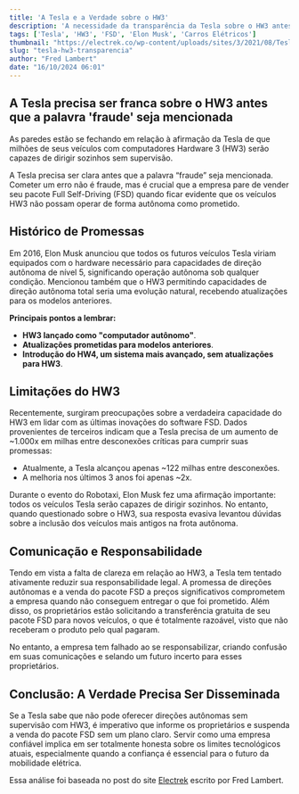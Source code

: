 ```yaml
---
title: 'A Tesla e a Verdade sobre o HW3'
description: 'A necessidade da transparência da Tesla sobre o HW3 antes que questões legais surjam.'
tags: ['Tesla', 'HW3', 'FSD', 'Elon Musk', 'Carros Elétricos']
thumbnail: "https://electrek.co/wp-content/uploads/sites/3/2021/08/Tesla-Full-Self-Driving-Beta-Hero.jpg?quality=82&strip=all&w=1600"
slug: "tesla-hw3-transparencia"
author: "Fred Lambert"
date: "16/10/2024 06:01"
---
```


## A Tesla precisa ser franca sobre o HW3 antes que a palavra 'fraude' seja mencionada

As paredes estão se fechando em relação à afirmação da Tesla de que milhões de seus veículos com computadores Hardware 3 (HW3) serão capazes de dirigir sozinhos sem supervisão.

A Tesla precisa ser clara antes que a palavra “fraude” seja mencionada. Cometer um erro não é fraude, mas é crucial que a empresa pare de vender seu pacote Full Self-Driving (FSD) quando ficar evidente que os veículos HW3 não possam operar de forma autônoma como prometido.

## Histórico de Promessas

Em 2016, Elon Musk anunciou que todos os futuros veículos Tesla viriam equipados com o hardware necessário para capacidades de direção autônoma de nível 5, significando operação autônoma sob qualquer condição. Mencionou também que o HW3 permitindo capacidades de direção autônoma total seria uma evolução natural, recebendo atualizações para os modelos anteriores.

**Principais pontos a lembrar:**
- **HW3 lançado como "computador autônomo"**.
- **Atualizações prometidas para modelos anteriores**.
- **Introdução do HW4, um sistema mais avançado, sem atualizações para HW3**.

## Limitações do HW3

Recentemente, surgiram preocupações sobre a verdadeira capacidade do HW3 em lidar com as últimas inovações do software FSD. Dados provenientes de terceiros indicam que a Tesla precisa de um aumento de ~1.000x em milhas entre desconexões críticas para cumprir suas promessas:

- Atualmente, a Tesla alcançou apenas ~122 milhas entre desconexões.
- A melhoria nos últimos 3 anos foi apenas ~2x.

Durante o evento do Robotaxi, Elon Musk fez uma afirmação importante: todos os veículos Tesla serão capazes de dirigir sozinhos. No entanto, quando questionado sobre o HW3, sua resposta evasiva levantou dúvidas sobre a inclusão dos veículos mais antigos na frota autônoma.

## Comunicação e Responsabilidade

Tendo em vista a falta de clareza em relação ao HW3, a Tesla tem tentado ativamente reduzir sua responsabilidade legal. A promessa de direções autônomas e a venda do pacote FSD a preços significativos comprometem a empresa quando não conseguem entregar o que foi prometido.  Além disso, os proprietários estão solicitando a transferência gratuita de seu pacote FSD para novos veículos, o que é totalmente razoável, visto que não receberam o produto pelo qual pagaram.

No entanto, a empresa tem falhado ao se responsabilizar, criando confusão em suas comunicações e selando um futuro incerto para esses proprietários.

## Conclusão: A Verdade Precisa Ser Disseminada

Se a Tesla sabe que não pode oferecer direções autônomas sem supervisão com HW3, é imperativo que informe os proprietários e suspenda a venda do pacote FSD sem um plano claro. Servir como uma empresa confiável implica em ser totalmente honesta sobre os limites tecnológicos atuais, especialmente quando a confiança é essencial para o futuro da mobilidade elétrica.

Essa análise foi baseada no post do site [Electrek](https://electrek.co/2024/10/15/tesla-needs-to-come-clean-about-hw3-before-the-word-fraud-comes-out/) escrito por Fred Lambert.